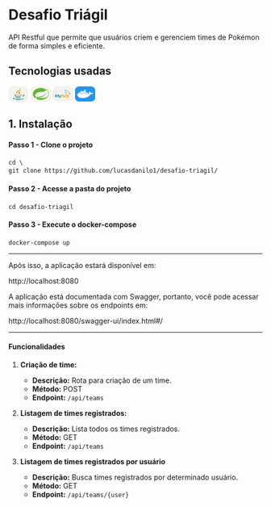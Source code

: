 # Desafio Triágil

API Restful que permite que usuários criem e gerenciem times de Pokémon de forma simples e eficiente.

## Tecnologias usadas

<div>
<img height="30" width="40" src="https://github.com/tandpfun/skill-icons/blob/main/icons/Java-Light.svg"/>
<img height="30" width="40" src="https://github.com/tandpfun/skill-icons/blob/main/icons/Spring-Light.svg" />
<img height="30" width="40" src="https://github.com/tandpfun/skill-icons/blob/main/icons/MySQL-Light.svg" />
<img height="30" width="40" src="https://github.com/tandpfun/skill-icons/blob/main/icons/Docker.svg"/>
</div>

## 1. Instalação

#### Passo 1 - Clone o projeto

```shell
cd \
git clone https://github.com/lucasdanilo1/desafio-triagil/
```

#### Passo 2 - Acesse a pasta do projeto

```shell
cd desafio-triagil
```

#### Passo 3 - Execute o docker-compose

```shell
docker-compose up
```

-------------------------------------------------------------------------------------------------------------

Após isso, a aplicação estará disponível em:

http://localhost:8080

A aplicação está documentada com Swagger, portanto, você pode acessar mais informações sobre os endpoints em:

http://localhost:8080/swagger-ui/index.html#/

-------------------------------------------------------------------------------------------------------------

#### Funcionalidades

1. **Criação de time:**
   
   - **Descrição:** Rota para criação de um time.
   - **Método:** POST
   - **Endpoint:** `/api/teams`

2. **Listagem de times registrados:**
   
   - **Descrição:** Lista todos os times registrados.
   - **Método:** GET
   - **Endpoint:** `/api/teams`

3. **Listagem de times registrados por usuário**
   
   - **Descrição:** Busca times registrados por determinado usuário.
   - **Método:** GET
   - **Endpoint:** `/api/teams/{user}`
